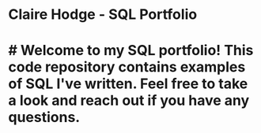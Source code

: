 # Claire Hodge - SQL Portfolio

# # Welcome to my SQL portfolio! This code repository contains examples of SQL I've written. Feel free to take a look and reach out if you have any questions.
